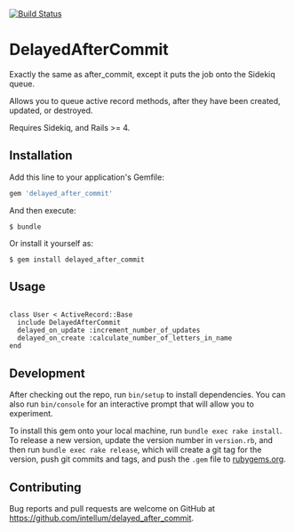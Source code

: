 [![Build Status](http://img.shields.io/travis/intellum/delayed_after_commit.svg?style=flat)](https://travis-ci.org/intellum/delayed_after_commit)

# DelayedAfterCommit

Exactly the same as after_commit, except it puts the job onto the Sidekiq queue.

Allows you to queue active record methods, after they have been created, updated, or destroyed.

Requires Sidekiq, and Rails >= 4.

## Installation

Add this line to your application's Gemfile:

```ruby
gem 'delayed_after_commit'
```

And then execute:

    $ bundle

Or install it yourself as:

    $ gem install delayed_after_commit

## Usage

```

class User < ActiveRecord::Base
  include DelayedAfterCommit
  delayed_on_update :increment_number_of_updates
  delayed_on_create :calculate_number_of_letters_in_name
end

```

## Development

After checking out the repo, run `bin/setup` to install dependencies. You can also run `bin/console` for an interactive prompt that will allow you to experiment.

To install this gem onto your local machine, run `bundle exec rake install`. To release a new version, update the version number in `version.rb`, and then run `bundle exec rake release`, which will create a git tag for the version, push git commits and tags, and push the `.gem` file to [rubygems.org](https://rubygems.org).

## Contributing

Bug reports and pull requests are welcome on GitHub at https://github.com/intellum/delayed_after_commit.


